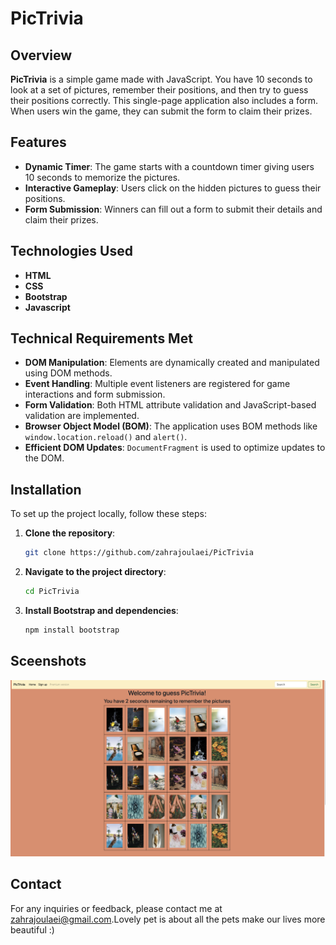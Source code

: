 # PicTrivia

## Overview

**PicTrivia** is a simple game made with JavaScript. You have 10 seconds to look at a set of pictures, remember their positions, and then try to guess their positions correctly. This single-page application also includes a form. When users win the game, they can submit the form to claim their prizes.

## Features

- **Dynamic Timer**: The game starts with a countdown timer giving users 10 seconds to memorize the pictures.
- **Interactive Gameplay**: Users click on the hidden pictures to guess their positions.
- **Form Submission**: Winners can fill out a form to submit their details and claim their prizes.

## Technologies Used

- **HTML**
- **CSS**
- **Bootstrap**
- **Javascript**

## Technical Requirements Met

- **DOM Manipulation**: Elements are dynamically created and manipulated using DOM methods.
- **Event Handling**: Multiple event listeners are registered for game interactions and form submission.
- **Form Validation**: Both HTML attribute validation and JavaScript-based validation are implemented.
- **Browser Object Model (BOM)**: The application uses BOM methods like `window.location.reload()` and `alert()`.
- **Efficient DOM Updates**: `DocumentFragment` is used to optimize updates to the DOM.

## Installation

To set up the project locally, follow these steps:

1. **Clone the repository**:

   ```sh
   git clone https://github.com/zahrajoulaei/PicTrivia
   ```

2. **Navigate to the project directory**:

   ```sh
   cd PicTrivia
   ```

3. **Install Bootstrap and dependencies**:
   ```sh
   npm install bootstrap
   ```

## Sceenshots

![Pages](./src/image.png)

## Contact

For any inquiries or feedback, please contact me at [zahrajoulaei@gmail.com](mailto:zahrajoulaei@gmail.com).Lovely pet is about all the pets make our lives more beautiful :)

